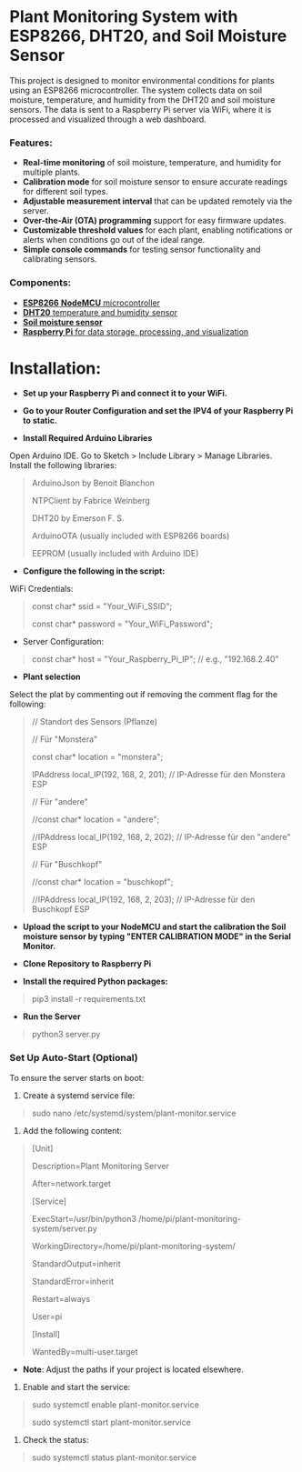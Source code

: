 # Plant Monitoring System with ESP8266, DHT20, and Soil Moisture Sensor

This project is designed to monitor environmental conditions for plants using an ESP8266 microcontroller. The system collects data on soil moisture, temperature, and humidity from the DHT20 and soil moisture sensors. The data is sent to a Raspberry Pi server via WiFi, where it is processed and visualized through a web dashboard.

### Features:
- **Real-time monitoring** of soil moisture, temperature, and humidity for multiple plants.
- **Calibration mode** for soil moisture sensor to ensure accurate readings for different soil types.
- **Adjustable measurement interval** that can be updated remotely via the server.
- **Over-the-Air (OTA) programming** support for easy firmware updates.
- **Customizable threshold values** for each plant, enabling notifications or alerts when conditions go out of the ideal range.
- **Simple console commands** for testing sensor functionality and calibrating sensors.

### 
### Components:
- [**ESP8266** **NodeMCU** microcontroller](https://www.amazon.de/dp/B0D8WGY1W3?ref=ppx_yo2ov_dt_b_fed_asin_title)
- [**DHT20** temperature and humidity sensor](https://www.amazon.de/dp/B0CSMX7358?ref=ppx_yo2ov_dt_b_fed_asin_title)
- [**Soil moisture sensor**](https://www.amazon.de/dp/B07V4KXZ35?ref=ppx_yo2ov_dt_b_fed_asin_title)
- [**Raspberry Pi** for data storage, processing, and visualization](https://www.amazon.de/Raspberry-1373331-Modell-Mainboard-1GB/dp/B07BFH96M3/ref=sr_1_14?dib=eyJ2IjoiMSJ9.EIRWMNAsT_JPS2JI4yVop3_AT54DGyDI1Wi-wi24XSkDPSsGipaFuqM06y8w89Rcys8jbbnFI6rbNyr6lKyOwJzwXA6hpP1FnsAZzUvdBG9KXQs4ObogNfGTsvJyPSDsQR8K77lrEaG4hdo7YxM-bx833rmORuXMU7DgBOQrGnj0aW-02zgYQmDD3nWX8JmnuFg6u-AmkRpve3wHbFNtJh38U5tfmtYjRaLG6oaZ1qM.xm3yBCPrPmQcKIfja2PgjPkxufXIY0crjEM9UmInIaI&dib_tag=se&keywords=raspberry+pi&qid=1728238210&sr=8-14)



# **Installation:**

- **Set up your Raspberry Pi and connect it to your WiFi.**


- **Go to your Router Configuration and set the IPV4 of your Raspberry Pi to static.**


- **Install Required Arduino Libraries**

Open Arduino IDE.
Go to Sketch > Include Library > Manage Libraries.
Install the following libraries:
> ArduinoJson by Benoit Blanchon
>
> NTPClient by Fabrice Weinberg
>
> DHT20 by Emerson F. S.
>
> ArduinoOTA (usually included with ESP8266 boards)
>
> EEPROM (usually included with Arduino IDE)

- **Configure the following in the script:**

WiFi Credentials:
> const char* ssid = "Your_WiFi_SSID";
>
> const char* password = "Your_WiFi_Password";
- Server Configuration:

> const char* host = "Your_Raspberry_Pi_IP"; // e.g., "192.168.2.40"

- **Plant selection**

Select the plat by commenting out if removing the comment flag for the following:
> // Standort des Sensors (Pflanze)
>
> // Für "Monstera"
>
> const char* location = "monstera";
>
> IPAddress local_IP(192, 168, 2, 201); // IP-Adresse für den Monstera ESP
>
> 
>
> // Für "andere"
>
> //const char* location = "andere";
>
> //IPAddress local_IP(192, 168, 2, 202); // IP-Adresse für den "andere" ESP
>
> // Für "Buschkopf"
>
>  //const char* location = "buschkopf";
>
> //IPAddress local_IP(192, 168, 2, 203); // IP-Adresse für den Buschkopf ESP

- **Upload the script to your NodeMCU and start the calibration the Soil moisture sensor by typing "ENTER CALIBRATION MODE" in the Serial Monitor.**


- **Clone Repository to Raspberry Pi**


- **Install the required Python packages:**

> pip3 install -r requirements.txt

- **Run the Server**

> python3 server.py

### Set Up Auto-Start (Optional)
To ensure the server starts on boot:
1. Create a systemd service file:

> sudo nano /etc/systemd/system/plant-monitor.service
1. Add the following content:

> [Unit]
>
> 
> Description=Plant Monitoring Server
>
> After=network.target
> 
> [Service]
>
> 
> ExecStart=/usr/bin/python3 /home/pi/plant-monitoring-system/server.py
>
> WorkingDirectory=/home/pi/plant-monitoring-system/
>
> StandardOutput=inherit
>
> StandardError=inherit
>
> Restart=always
>
> User=pi
> 
> [Install]
>
> 
> WantedBy=multi-user.target
- **Note**: Adjust the paths if your project is located elsewhere.
1. Enable and start the service:

> sudo systemctl enable plant-monitor.service
>
> sudo systemctl start plant-monitor.service
1. Check the status:

> sudo systemctl status plant-monitor.service
